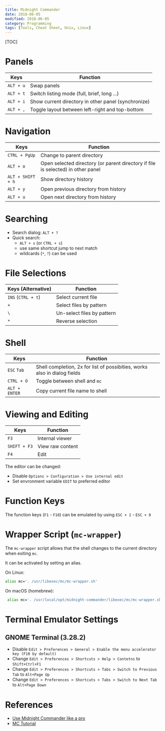 ```yaml
---
title: Midnight Commander
date: 2018-06-05
modified: 2018-06-05
category: Programming
tags: [Tools, Cheat Sheet, Unix, Linux]
---
```

[TOC]


# Panels

| Keys      | Function                                            |
|-----------|-----------------------------------------------------|
| `ALT + u` | Swap panels                                         |
| `ALT + t` | Switch listing mode (full, brief, long ...)         |
| `ALT + i` | Show current directory in other panel (synchronize) |
| `ALT + ,` | Toggle layout between left-right and top-bottom     |


# Navigation

| Keys              | Function                             |
|-------------------|--------------------------------------|
| `CTRL + PgUp`     | Change to parent directory           |
| `ALT + o`         | Open selected directory (or parent directory if file is selected) in other panel |
| `ALT + SHIFT + h` | Show directory history               |
| `ALT + y`         | Open previous directory from history |
| `ALT + u`         | Open next directory from history     |


# Searching

- Search dialog: `ALT + ?`
- Quick search:
    - `ALT + s` (or `CTRL + s`)
    - use same shortcut jump to next match
    - wildcards (`*`, `?`) can be used


# File Selections

| Keys (Alternative) | Function                   |
|--------------------|----------------------------|
| `INS` (`CTRL + t`) | Select current file        |
| `+`                | Select files by pattern    |
| `\`                | Un-select files by pattern |
| `*`                | Reverse selection          |


# Shell

| Keys          | Function                                                                  |
|---------------|---------------------------------------------------------------------------|
| `ESC` `Tab`   | Shell completion, 2x for list of possibities, works also in dialog fields |
| `CTRL + O`    | Toggle between shell and `mc`                                             |
| `ALT + ENTER` | Copy current file name to shell                                           |


# Viewing and Editing

| Keys          | Function         |
|---------------|------------------|
| `F3`          | Internal viewer  |
| `SHIFT + F3`  | View raw content |
| `F4`          | Edit             |

The editor can be changed:

- Disable `Options > Configuration > Use internal edit`
- Set envronment variable `EDIT` to preferred editor


# Function Keys

The function keys (`F1` - `F10`) can be emulated by using `ESC + 1` - `ESC + 0`

# Wrapper Script (`mc-wrapper`)

The `mc-wrapper` script allows that the shell changes to the current directory when exiting `mc`.

It can be activated by setting an alias.

On Linux:

```bash
alias mc='. /usr/libexec/mc/mc-wrapper.sh'
```

On macOS (homebrew):

```bash
 alias mc='. /usr/local/opt/midnight-commander/libexec/mc/mc-wrapper.sh'
```


# Terminal Emulator Settings

## GNOME Terminal (3.28.2)

- Disable `Edit > Preferences > General > Enable the menu accelerator key (F10 by default)`
- Change `Edit > Preferences > Shortcuts > Help > Contetns` to `Shift+Ctrl+F1`
- Change `Edit > Preferences > Shortcuts > Tabs > Switch to Previous Tab` to `Alt+Page Up`
- Change `Edit > Preferences > Shortcuts > Tabs > Switch to Next Tab` to `Alt+Page Down`


# References

- [Use Midnight Commander like a pro](http://klimer.eu/2015/05/01/use-midnight-commander-like-a-pro/)
- [MC Tutorial](http://www.trembath.co.za/mctutorial.html)
